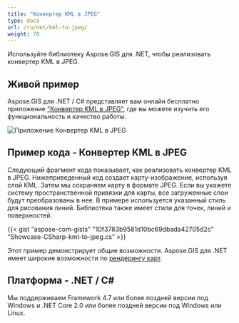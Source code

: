 ```yaml
---
title: "Конвертер KML в JPEG"
type: docs
url: /ru/net/kml-to-jpeg/
weight: 70
---
```


Используйте библиотеку Aspose.GIS для .NET, чтобы реализовать конвертер KML в JPEG.

## **Живой пример**

Aspose.GIS для .NET / C# представляет вам онлайн бесплатно приложение ["Конвертер KML в JPEG"](https://products.aspose.app/gis/viewer/kml-to-jpeg), где вы можете изучить его функциональность и качество работы.

![Приложение Конвертер KML в JPEG](viewer.png)

## **Пример кода - Конвертер KML в JPEG**

Следующий фрагмент кода показывает, как реализовать конвертер KML в JPEG. Нижеприведенный код создает карту-изображение, используя слой KML. Затем мы сохраняем карту в формате JPEG. Если вы укажете систему пространственной привязки для карты, все загруженные слои будут преобразованы в нее.
В примере используется указанный стиль для рисования линий. Библиотека также имеет стили для точек, линий и поверхностей.

{{< gist "aspose-com-gists" "10f3783b9581d10bc69dbada42705d2c" "Showcase-CSharp-kml-to-jpeg.cs" >}}

Этот пример демонстрирует общие возможности. Aspose.GIS для .NET имеет широкие возможности по [рендерингу карт](https://docs.aspose.com/gis/net/map-rendering/).

## **Платформа - .NET / C#**

Мы поддерживаем Framework 4.7 или более поздней версии под Windows и .NET Core 2.0 или более поздней версии под Windows или Linux.
